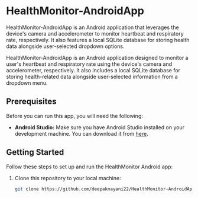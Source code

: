 # HealthMonitor-AndroidApp
HealthMonitor-AndroidApp is an Android application that leverages the device's camera and accelerometer to monitor heartbeat and respiratory rate, respectively. It also features a local SQLite database for storing health data alongside user-selected dropdown options.



HealthMonitor-AndroidApp is an Android application designed to monitor a user's heartbeat and respiratory rate using the device's camera and accelerometer, respectively. It also includes a local SQLite database for storing health-related data alongside user-selected information from a dropdown menu.

## Prerequisites

Before you can run this app, you will need the following:

- **Android Studio:** Make sure you have Android Studio installed on your development machine. You can download it from [here](https://developer.android.com/studio).

## Getting Started

Follow these steps to set up and run the HealthMonitor Android app:

1. Clone this repository to your local machine:

   ```bash
   git clone https://github.com/deepaknayani22/HealthMonitor-AndroidApp.git
